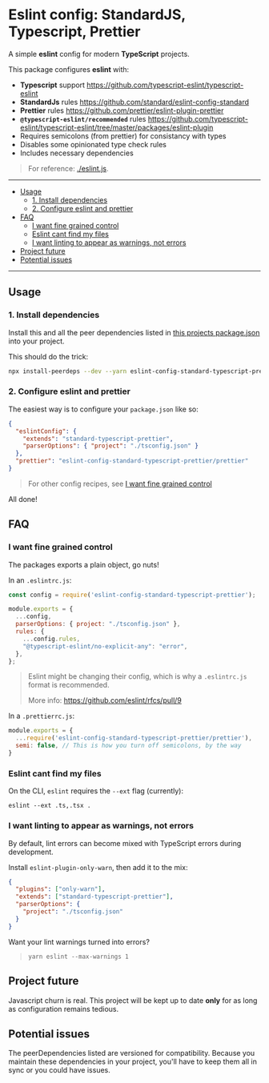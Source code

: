 # Eslint config: StandardJS, Typescript, Prettier

A simple **eslint** config for modern **TypeScript** projects.

This package configures **eslint** with:
- **Typescript** support https://github.com/typescript-eslint/typescript-eslint
- **StandardJs** rules https://github.com/standard/eslint-config-standard
- **Prettier** rules https://github.com/prettier/eslint-plugin-prettier
- **`@typescript-eslint/recommended`** rules https://github.com/typescript-eslint/typescript-eslint/tree/master/packages/eslint-plugin
- Requires semicolons (from prettier) for consistancy with types
- Disables some opinionated type check rules
- Includes necessary dependencies

> For reference: [./eslint.js](./eslint.js).

----------

+ [Usage](#usage)
  + [1. Install dependencies](#1-install-dependencies)
  + [2. Configure eslint and prettier](#2-configure-eslint-and-prettier)
+ [FAQ](#faq)
  + [I want fine grained control](#i-want-fine-grained-control)
  + [Eslint cant find my files](#eslint-cant-find-my-files)
  + [I want linting to appear as warnings, not errors](#i-want-linting-to-appear-as-warnings-not-errors)
+ [Project future](#project-future)
+ [Potential issues](#potential-issues)

-----------------

## Usage

### 1. Install dependencies

Install this and all the peer dependencies listed in [this projects package.json](./package.json) into your project.

This should do the trick:

```sh
npx install-peerdeps --dev --yarn eslint-config-standard-typescript-prettier
```

### 2. Configure eslint and prettier

The easiest way is to configure your `package.json` like so:

```json
{
  "eslintConfig": {
    "extends": "standard-typescript-prettier",
    "parserOptions": { "project": "./tsconfig.json" }
  },
  "prettier": "eslint-config-standard-typescript-prettier/prettier"
}
```

> For other config recipes, see [I want fine grained control](#I-want-fine-grained-control)

All done!

## FAQ

### I want fine grained control

The packages exports a plain object, go nuts!

In an `.eslintrc.js`:

```js
const config = require('eslint-config-standard-typescript-prettier');

module.exports = {
  ...config,
  parserOptions: { project: "./tsconfig.json" },
  rules: {
    ...config.rules,
    "@typescript-eslint/no-explicit-any": "error",
  },
};
```

> Eslint might be changing their config, which is why a `.eslintrc.js` format is recommended.
> 
> More info: https://github.com/eslint/rfcs/pull/9

In a `.prettierrc.js`:

```js
module.exports = {
  ...require('eslint-config-standard-typescript-prettier/prettier'),
  semi: false, // This is how you turn off semicolons, by the way
}
```

### Eslint cant find my files

On the CLI, `eslint` requires the `--ext` flag (currently):
```
eslint --ext .ts,.tsx .
```


### I want linting to appear as warnings, not errors

By default, lint errors can become mixed with TypeScript errors during development.

Install `eslint-plugin-only-warn`, then add it to the mix:

```json
{
  "plugins": ["only-warn"],
  "extends": ["standard-typescript-prettier"],
  "parserOptions": {
    "project": "./tsconfig.json"
  }
}
```

Want your lint warnings turned into errors?

> `yarn eslint --max-warnings 1`

## Project future

Javascript churn is real. This project will be kept up to date **only** for as long as configuration remains tedious.

## Potential issues

The peerDependencies listed are versioned for compatibility. Because you maintain these dependencies in your project, you'll have to keep them all in sync or you could have issues.